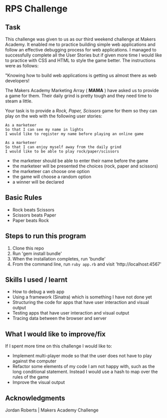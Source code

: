 # RPS Challenge

Task
----
This challenge was given to us as our third weekend challenge at Makers Academy. It enabled me to practice building simple web applications and follow an effective debugging process for web applications. I managed to successfully complete all the User Stories but if given more time I would like to practice with CSS and HTML to style the game better. The instructions were as follows:

"Knowing how to build web applications is getting us almost there as web developers!

The Makers Academy Marketing Array ( **MAMA** ) have asked us to provide a game for them. Their daily grind is pretty tough and they need time to steam a little.

Your task is to provide a _Rock, Paper, Scissors_ game for them so they can play on the web with the following user stories:

```
As a marketeer
So that I can see my name in lights
I would like to register my name before playing an online game

As a marketeer
So that I can enjoy myself away from the daily grind
I would like to be able to play rock/paper/scissors
```

- the marketeer should be able to enter their name before the game
- the marketeer will be presented the choices (rock, paper and scissors)
- the marketeer can choose one option
- the game will choose a random option
- a winner will be declared

## Basic Rules

- Rock beats Scissors
- Scissors beats Paper
- Paper beats Rock

## Steps to run this program

1. Clone this repo
2. Run 'gem install bundle'
3. When the installation completes, run 'bundle'
4. From the command line, run ```ruby app.rb``` and visit 'http://localhost:4567'

## Skills I used / learnt

* How to debug a web app
* Using a framework (Sinatra) which is something I have not done yet
* Structuring the code for apps that have user interaction and visual output
* Testing apps that have user interaction and visual output
* Tracing data between the browser and server

## What I would like to improve/fix

If I spent more time on this challenge I would like to:
* Implement multi-player mode so that the user does not have to play against the computer
* Refactor some elements of my code I am not happy with, such as the long conditional statement. Instead I would use a hash to map over the rules of the game
* Improve the visual output

## Acknowledgments

Jordan Roberts |
Makers Academy Challenge
